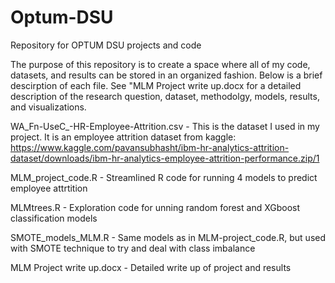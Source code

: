 # Optum-DSU
Repository for OPTUM DSU projects and code

The purpose of this repository is to create a space where all of my code, datasets, and results can be stored in an organized fashion. Below is a brief descirption of each file. See "MLM Project write up.docx for a detailed description of the research question, dataset, methodolgy, models, results, and visualizations. 

WA_Fn-UseC_-HR-Employee-Attrition.csv - This is the dataset I used in my project. It is an employee attrition dataset from kaggle: https://www.kaggle.com/pavansubhasht/ibm-hr-analytics-attrition-dataset/downloads/ibm-hr-analytics-employee-attrition-performance.zip/1

MLM_project_code.R - Streamlined R code for running 4 models to predict employee attrtition

MLMtrees.R - Exploration code for unning random forest and XGboost classification models

SMOTE_models_MLM.R - Same models as in MLM-project_code.R, but used with SMOTE technique to try and deal with class imbalance 

MLM Project write up.docx - Detailed write up of project and results
